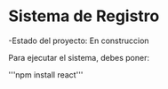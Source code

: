 <h1> Sistema de Registro</h1>

-Estado del proyecto: En construccion

Para ejecutar el sistema, debes poner:

'''npm install react'''
